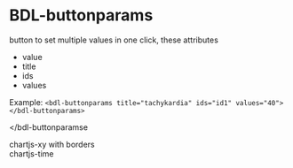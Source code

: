 # BDL-buttonparams

button to set multiple values in one click, these attributes
* value
* title
* ids
* values

Example:
`<bdl-buttonparams title="tachykardia" ids="id1" values="40"></bdl-buttonparams>`


<bdl-buttonparams title="tachykardia" ids="id1" values="120"></bdl-buttonparams>
<bdl-buttonparams title="normal" ids="id1" values="60"></bdl-buttonparams>
<bdl-buttonparams title="bradykardia" ids="id1" values="40"></bdl-buttonparamse


<bdl-fmi id="id4" src="BurkhoffFMI.js" 
         fminame="Cardiovascular_Model_Burkhoff_HemodynamicsBurkhoff_0shallow"
         tolerance="0.000001" starttime="0" guid="{b5629132-3ba6-4153-87c2-f3ff108e1920}"
         valuereferences="33554435,637534265,637534241,637534290,16777312"
         valuelabels="Left Ventricle Volume,Pressure in Left Ventricle,Pressure in Aorta, Pressure in Left Atria, Heart Rate"
         inputs="id1,16777312,1,60"></bdl-fmi>

<div class="w3-row">
<div class="w3-half">
chartjs-xy with borders 
<bdl-chartjs-xy id="id10" width="400" 
  height="400" 
  fromid="id4" 
  labels="Pressure in Left Ventricle, Left Ventricle Volume,Horní limit,Dolní limit" 
  initialdata=";;0,0.00015;0,28000;0,0.00015;0,1400" 
  refindex="0" 
  refvalues="2"></bdl-chartjs-xy>
  </div>
  <div class="w3-half"> 
  chartjs-time
<bdl-chartjs-time   
  id="id10"  
  width="700"  
  height="400"  
  fromid="id4"  
  labels="Pressure in Aorta,Pressure in Left Ventricle,Pressure in Left Atria" 
  initialdata=""  
  refindex="1"  
  refvalues="3" 
  ylabel="tlak (mmHg)"
  xlabel="čas (s)"
  convertors="0.00750062,1;0.00750062,1;0.00750062,1"></bdl-chartjs-time> 

</div>
</div>

